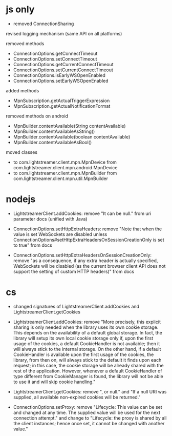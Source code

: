 
# js only

- removed ConnectionSharing

revised logging mechanism (same API on all platforms)

removed methods
- ConnectionOptions.getConnectTimeout
- ConnectionOptions.setConnectTimeout
- ConnectionOptions.getCurrentConnectTimeout
- ConnectionOptions.setCurrentConnectTimeout
- ConnectionOptions.isEarlyWSOpenEnabled
- ConnectionOptions.setEarlyWSOpenEnabled

added methods
- MpnSubscription.getActualTriggerExpression
- MpnSubscription.getActualNotificationFormat

removed methods on android
- MpnBuilder.contentAvailable(String contentAvailable)
- MpnBuilder.contentAvailableAsString()
- MpnBuilder.contentAvailable(boolean contentAvailable)
- MpnBuilder.contentAvailableAsBool()

moved classes
- to com.lightstreamer.client.mpn.MpnDevice from com.lightstreamer.client.mpn.android.MpnDevice
- to com.lightstreamer.client.mpn.MpnBuilder from com.lightstreamer.client.mpn.util.MpnBuilder

# nodejs

- LightstreamerClient.addCookies: remove "It can be null." from uri parameter docs (unified with Java)

- ConnectionOptions.setHttpExtraHeaders: remove "Note that when the value is set WebSockets are disabled unless ConnectionOptions#setHttpExtraHeadersOnSessionCreationOnly is set to true" from docs
- ConnectionOptions.setHttpExtraHeadersOnSessionCreationOnly: remove "as a consequence, if any extra header is actually specified, WebSockets will be disabled (as the current browser client API does not support the setting of custom HTTP headers)" from docs

# cs

- changed signatures of LightstreamerClient.addCookies and LightstreamerClient.getCookies

- LightstreamerClient.addCookies: remove "More precisely, this explicit sharing is only needed when the library uses its own cookie storage. This depends on the availability of a default global storage.
In fact, the library will setup its own local cookie storage only if, upon the first usage of the cookies, a default CookieHandler is not available; then it will always stick to the internal storage.
On the other hand, if a default CookieHandler is available upon the first usage of the cookies, the library, from then on, will always stick to the default it finds upon each request; in this case, the cookie storage will be already shared with the rest of the application. However, whenever a default CookieHandler of type different from CookieManager is found, the library will not be able to use it and will skip cookie handling."

- LightstreamerClient.getCookies: remove ", or null." and "If a null URI was supplied, all available non-expired cookies will be returned."

- ConnectionOptions.setProxy: remove "Lifecycle: This value can be set and changed at any time. The supplied value will be used for the next connection attempt." and change to "Lifecycle: the proxy is shared by all the client instances; hence once set, it cannot be changed with another value."